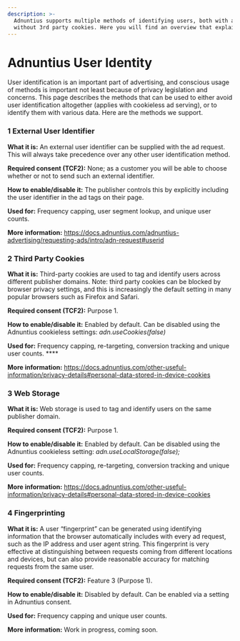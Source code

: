 ```yaml
---
description: >-
  Adnuntius supports multiple methods of identifying users, both with and
  without 3rd party cookies. Here you will find an overview that explains how.
---
```


# Adnuntius User Identity

User identification is an important part of advertising, and conscious usage of methods is important not least because of privacy legislation and concerns. This page describes the methods that can be used to either avoid user identification altogether (applies with cookieless ad serving), or to identify them with various data. Here are the methods we support.

### **1 External User Identifier**

**What it is:** An external user identifier can be supplied with the ad request. This will always take precedence over any other user identification method.

**Required consent (TCF2):** None; as a customer you will be able to choose whether or not to send such an external identifier.

**How to enable/disable it:** The publisher controls this by explicitly including the user identifier in the ad tags on their page.

**Used for:** Frequency capping, user segment lookup, and unique user counts.

**More information:** [https://docs.adnuntius.com/adnuntius-advertising/requesting-ads/intro/adn-request#userid ](https://docs.adnuntius.com/adnuntius-advertising/requesting-ads/intro/adn-request#userid)

### 2 Third Party Cookies

**What it is:** Third-party cookies are used to tag and identify users across different publisher domains. Note: third party cookies can be blocked by browser privacy settings, and this is increasingly the default setting in many popular browsers such as Firefox and Safari.

**Required consent (TCF2):** Purpose 1.

**How to enable/disable it:** Enabled by default. Can be disabled using the Adnuntius cookieless settings: _adn.useCookies(false)_

**Used for:** Frequency capping, re-targeting, conversion tracking and unique user counts. ****&#x20;

**More information:** [https://docs.adnuntius.com/other-useful-information/privacy-details#personal-data-stored-in-device-cookies ](https://docs.adnuntius.com/other-useful-information/privacy-details#personal-data-stored-in-device-cookies)

### 3 Web Storage

**What it is:** Web storage is used to tag and identify users on the same publisher domain.

**Required consent (TCF2):** Purpose 1.

**How to enable/disable it:** Enabled by default. Can be disabled using the Adnuntius cookieless setting: _adn.useLocalStorage(false);_

**Used for:** Frequency capping, re-targeting, conversion tracking and unique user counts.

**More information:** [https://docs.adnuntius.com/other-useful-information/privacy-details#personal-data-stored-in-device-cookies ](https://docs.adnuntius.com/other-useful-information/privacy-details#personal-data-stored-in-device-cookies)

### 4 Fingerprinting

**What it is:** A user “fingerprint” can be generated using identifying information that the browser automatically includes with every ad request, such as the IP address and user agent string. This fingerprint is very effective at distinguishing between requests coming from different locations and devices, but can also provide reasonable accuracy for matching requests from the same user.

**Required consent (TCF2):** Feature 3 (Purpose 1).

**How to enable/disable it:** Disabled by default. Can be enabled via a setting in Adnuntius consent.

**Used for:** Frequency capping and unique user counts.

**More information:** Work in progress, coming soon.
